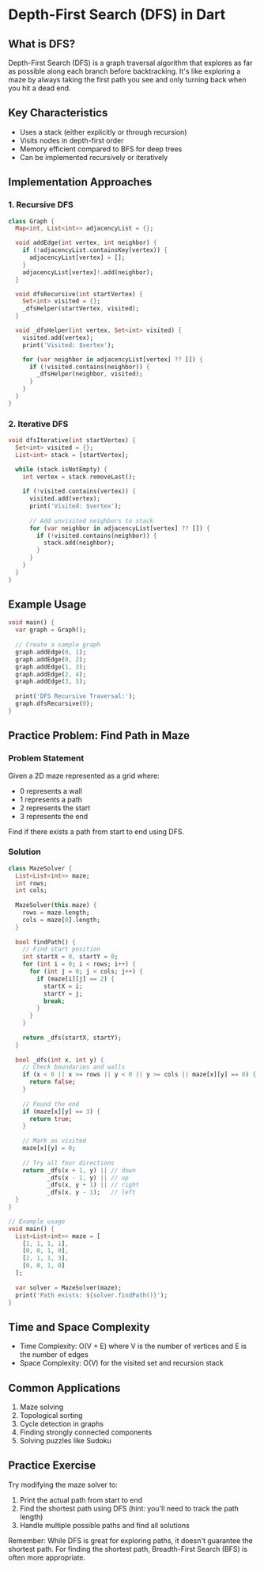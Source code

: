 # Depth-First Search (DFS) in Dart

## What is DFS?
Depth-First Search (DFS) is a graph traversal algorithm that explores as far as possible along each branch before backtracking. It's like exploring a maze by always taking the first path you see and only turning back when you hit a dead end.

## Key Characteristics
- Uses a stack (either explicitly or through recursion)
- Visits nodes in depth-first order
- Memory efficient compared to BFS for deep trees
- Can be implemented recursively or iteratively

## Implementation Approaches

### 1. Recursive DFS
```dart
class Graph {
  Map<int, List<int>> adjacencyList = {};

  void addEdge(int vertex, int neighbor) {
    if (!adjacencyList.containsKey(vertex)) {
      adjacencyList[vertex] = [];
    }
    adjacencyList[vertex]!.add(neighbor);
  }

  void dfsRecursive(int startVertex) {
    Set<int> visited = {};
    _dfsHelper(startVertex, visited);
  }

  void _dfsHelper(int vertex, Set<int> visited) {
    visited.add(vertex);
    print('Visited: $vertex');

    for (var neighbor in adjacencyList[vertex] ?? []) {
      if (!visited.contains(neighbor)) {
        _dfsHelper(neighbor, visited);
      }
    }
  }
}
```

### 2. Iterative DFS
```dart
void dfsIterative(int startVertex) {
  Set<int> visited = {};
  List<int> stack = [startVertex];

  while (stack.isNotEmpty) {
    int vertex = stack.removeLast();
    
    if (!visited.contains(vertex)) {
      visited.add(vertex);
      print('Visited: $vertex');
      
      // Add unvisited neighbors to stack
      for (var neighbor in adjacencyList[vertex] ?? []) {
        if (!visited.contains(neighbor)) {
          stack.add(neighbor);
        }
      }
    }
  }
}
```

## Example Usage
```dart
void main() {
  var graph = Graph();
  
  // Create a sample graph
  graph.addEdge(0, 1);
  graph.addEdge(0, 2);
  graph.addEdge(1, 3);
  graph.addEdge(2, 4);
  graph.addEdge(3, 5);
  
  print('DFS Recursive Traversal:');
  graph.dfsRecursive(0);
}
```

## Practice Problem: Find Path in Maze

### Problem Statement
Given a 2D maze represented as a grid where:
- 0 represents a wall
- 1 represents a path
- 2 represents the start
- 3 represents the end

Find if there exists a path from start to end using DFS.

### Solution
```dart
class MazeSolver {
  List<List<int>> maze;
  int rows;
  int cols;
  
  MazeSolver(this.maze) {
    rows = maze.length;
    cols = maze[0].length;
  }
  
  bool findPath() {
    // Find start position
    int startX = 0, startY = 0;
    for (int i = 0; i < rows; i++) {
      for (int j = 0; j < cols; j++) {
        if (maze[i][j] == 2) {
          startX = i;
          startY = j;
          break;
        }
      }
    }
    
    return _dfs(startX, startY);
  }
  
  bool _dfs(int x, int y) {
    // Check boundaries and walls
    if (x < 0 || x >= rows || y < 0 || y >= cols || maze[x][y] == 0) {
      return false;
    }
    
    // Found the end
    if (maze[x][y] == 3) {
      return true;
    }
    
    // Mark as visited
    maze[x][y] = 0;
    
    // Try all four directions
    return _dfs(x + 1, y) || // down
           _dfs(x - 1, y) || // up
           _dfs(x, y + 1) || // right
           _dfs(x, y - 1);   // left
  }
}

// Example usage
void main() {
  List<List<int>> maze = [
    [1, 1, 1, 1],
    [0, 0, 1, 0],
    [2, 1, 1, 3],
    [0, 0, 1, 0]
  ];
  
  var solver = MazeSolver(maze);
  print('Path exists: ${solver.findPath()}');
}
```

## Time and Space Complexity
- Time Complexity: O(V + E) where V is the number of vertices and E is the number of edges
- Space Complexity: O(V) for the visited set and recursion stack

## Common Applications
1. Maze solving
2. Topological sorting
3. Cycle detection in graphs
4. Finding strongly connected components
5. Solving puzzles like Sudoku

## Practice Exercise
Try modifying the maze solver to:
1. Print the actual path from start to end
2. Find the shortest path using DFS (hint: you'll need to track the path length)
3. Handle multiple possible paths and find all solutions

Remember: While DFS is great for exploring paths, it doesn't guarantee the shortest path. For finding the shortest path, Breadth-First Search (BFS) is often more appropriate. 